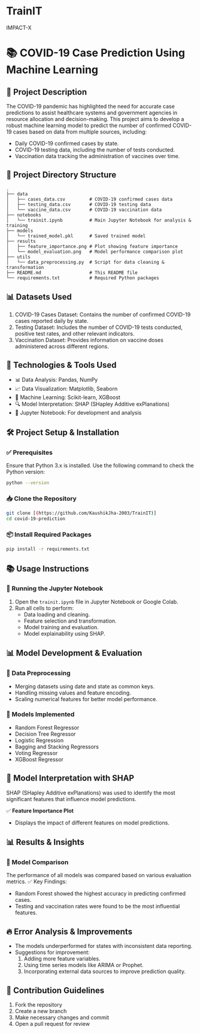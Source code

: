 # TrainIT
IMPACT-X

# 📚 COVID-19 Case Prediction Using Machine Learning

## 📝 Project Description
The COVID-19 pandemic has highlighted the need for accurate case predictions to assist healthcare systems and government agencies in resource allocation and decision-making. This project aims to develop a robust machine learning model to predict the number of confirmed COVID-19 cases based on data from multiple sources, including:

- Daily COVID-19 confirmed cases by state.
- COVID-19 testing data, including the number of tests conducted.
- Vaccination data tracking the administration of vaccines over time.

## 📂 Project Directory Structure
```
.
├── data
│   ├── cases_data.csv         # COVID-19 confirmed cases data
│   ├── testing_data.csv       # COVID-19 testing data
│   └── vaccine_data.csv       # COVID-19 vaccination data
├── notebooks
│   └── trainit.ipynb          # Main Jupyter Notebook for analysis & training
├── models
│   └── trained_model.pkl      # Saved trained model
├── results
│   ├── feature_importance.png # Plot showing feature importance
│   └── model_evaluation.png   # Model performance comparison plot
├── utils
│   └── data_preprocessing.py  # Script for data cleaning & transformation
├── README.md                  # This README file
└── requirements.txt           # Required Python packages
```

## 📊 Datasets Used
1. COVID-19 Cases Dataset: Contains the number of confirmed COVID-19 cases reported daily by state.
2. Testing Dataset: Includes the number of COVID-19 tests conducted, positive test rates, and other relevant indicators.
3. Vaccination Dataset: Provides information on vaccine doses administered across different regions.

## 🚀 Technologies & Tools Used
- 📊 Data Analysis: Pandas, NumPy
- 📈 Data Visualization: Matplotlib, Seaborn
- 🤖 Machine Learning: Scikit-learn, XGBoost
- 🔍 Model Interpretation: SHAP (SHapley Additive exPlanations)
- 📝 Jupyter Notebook: For development and analysis

## 🛠️ Project Setup & Installation
### ✅ Prerequisites
Ensure that Python 3.x is installed. Use the following command to check the Python version:
```bash
python --version
```

### 📥 Clone the Repository
```bash
git clone [(https://github.com/KaushikJha-2003/TrainIT)]
cd covid-19-prediction
```

### 📦 Install Required Packages
```bash
pip install -r requirements.txt
```

## 📚 Usage Instructions
### 📝 Running the Jupyter Notebook
1. Open the `trainit.ipynb` file in Jupyter Notebook or Google Colab.
2. Run all cells to perform:
    - Data loading and cleaning.
    - Feature selection and transformation.
    - Model training and evaluation.
    - Model explainability using SHAP.


## 📊 Model Development & Evaluation
### 📡 Data Preprocessing
- Merging datasets using date and state as common keys.
- Handling missing values and feature encoding.
- Scaling numerical features for better model performance.

### 🤖 Models Implemented
- Random Forest Regressor
- Decision Tree Regressor
- Logistic Regression
- Bagging and Stacking Regressors
- Voting Regressor
- XGBoost Regressor

## 🧠 Model Interpretation with SHAP
SHAP (SHapley Additive exPlanations) was used to identify the most significant features that influence model predictions.

✅ **Feature Importance Plot**
- Displays the impact of different features on model predictions.

## 📊 Results & Insights
### 🥇 Model Comparison
The performance of all models was compared based on various evaluation metrics.
✅ Key Findings:
- Random Forest showed the highest accuracy in predicting confirmed cases.
- Testing and vaccination rates were found to be the most influential features.


## 🔥 Error Analysis & Improvements
- The models underperformed for states with inconsistent data reporting.
- Suggestions for improvement:
    1. Adding more feature variables.
    2. Using time series models like ARIMA or Prophet.
    3. Incorporating external data sources to improve prediction quality.

## 🤝 Contribution Guidelines
1. Fork the repository
2. Create a new branch
3. Make necessary changes and commit
4. Open a pull request for review


